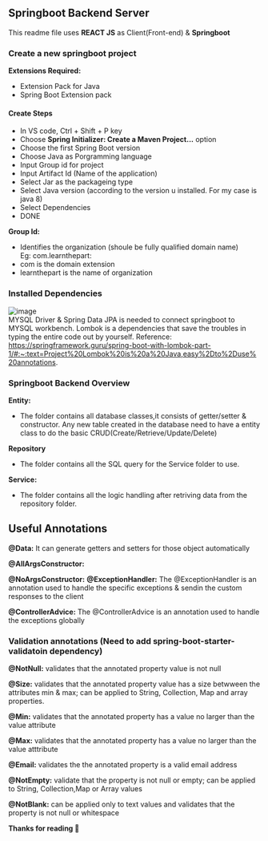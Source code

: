 
## Springboot Backend Server
This readme file uses **REACT JS** as Client(Front-end) & **Springboot**
### Create a new springboot project
**Extensions Required:**
- Extension Pack for Java
- Spring Boot Extension pack

#### Create Steps
- In VS code, Ctrl + Shift + P key
- Choose **Spring Initializer: Create a Maven Project...** option
- Choose the first Spring Boot version
- Choose Java as Porgramming language
- Input Group id for project
- Input Artifact Id (Name of the application)
- Select Jar as the packageing type
- Select Java version (according to the version u installed. For my case is java 8)
- Select Dependencies
- DONE

**Group Id:**
- Identifies the organization (shoule be fully qualified domain name) 
<br> Eg: com.learnthepart: <br>
- com is the domain extension
- learnthepart is the name of organization

### Installed Dependencies
![image](https://user-images.githubusercontent.com/56182367/184104663-f88a9cea-6c2a-4e85-96a4-ff7f49156a52.png)
<br>MYSQL Driver & Spring Data JPA is needed to connect springboot to MYSQL workbench. Lombok is a dependencies that save the troubles in typing the entire code out by yourself. Reference: https://springframework.guru/spring-boot-with-lombok-part-1/#:~:text=Project%20Lombok%20is%20a%20Java,easy%2Dto%2Duse%20annotations.

### Springboot Backend Overview

**Entity:**
- The folder contains all database classes,it consists of getter/setter & constructor. Any new table created in the database need to have a entity class to do the basic CRUD(Create/Retrieve/Update/Delete)

**Repository**
- The folder contains all the SQL query for the Service folder to use.

**Service:**
- The folder contains all the logic handling after retriving data from the repository folder.

## Useful Annotations

**@Data:** It can generate getters and setters for those object automatically

**@AllArgsConstructor:**

**@NoArgsConstructor:**
**@ExceptionHandler:** The @ExceptionHandler is an annotation used to handle the specific exceptions & sendin the custom responses to the client

**@ControllerAdvice:** The @ControllerAdvice  is an annotation used to handle the exceptions globally

### Validation annotations (Need to add spring-boot-starter-validatoin dependency)
**@NotNull:** validates that the annotated property value is not null

**@Size:** validates that the annotated property value has a size betwween the attributes min & max; can be applied to String, Collection, Map and array properties.

**@Min:** validates that the annotated property has a value no larger than the value attribute

**@Max:** validates that the annotated property has a value no larger than the value atttribute

**@Email:** validates the the annotated property is a valid email address

**@NotEmpty:** validate that the property is not null or empty; can be applied to String, Collection,Map or Array values

**@NotBlank:** can be applied only to text values and validates that the property is not null or whitespace

**Thanks for reading :smiling_face_with_three_hearts:**




